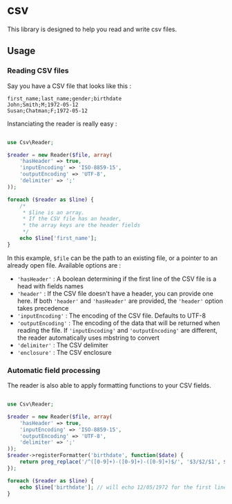 csv
===

This library is designed to help you read and write csv files.

Usage
---

### Reading CSV files

Say you have a CSV file that looks like this :
```
first_name;last_name;gender;birthdate
John;Smith;M;1972-05-12
Susan;Chatman;F;1972-05-12
```

Instanciating the reader is really easy :

```php

use Csv\Reader;

$reader = new Reader($file, array(
    'hasHeader' => true,
    'inputEncoding' => 'ISO-8859-15',
    'outputEncoding' => 'UTF-8',
    'delimiter' => ';'
));

foreach ($reader as $line) {
    /*
     * $line is an array.
     * If the CSV file has an header,
     * the array keys are the header fields
     */
    echo $line['first_name'];
}
```

In this example, `$file` can be the path to an existing file, or a pointer to an already open file.
Available options are :

- `'hasHeader'` : A boolean determining if the first line of the CSV file is a head with fields names
- `'header'` : If the CSV file doesn't have a header, you can provide one here.
  If both `'header'` and `'hasHeader'` are provided, the `'header'` option takes precedence
- `'inputEncoding'` : The encoding of the CSV file. Defaults to UTF-8
- `'outputEncoding'` : The encoding of the data that will be returned when reading the file.
  If `'inputEncoding'` and `'outputEncoding'` are different, the reader automatically uses mbstring to convert
- `'delimiter'` : The CSV delimiter
- `'enclosure'` : The CSV enclosure

### Automatic field processing
The reader is also able to apply formatting functions to your CSV fields.

```php

use Csv\Reader;

$reader = new Reader($file, array(
    'hasHeader' => true,
    'inputEncoding' => 'ISO-8859-15',
    'outputEncoding' => 'UTF-8',
    'delimiter' => ';'
));
$reader->registerFormatter('birthdate', function($date) {
    return preg_replace('/^([0-9]+)-([0-9]+)-([0-9]+)$/', '$3/$2/$1', $date);
});

foreach ($reader as $line) {
    echo $line['birthdate']; // will echo 12/05/1972 for the first line
}
```


